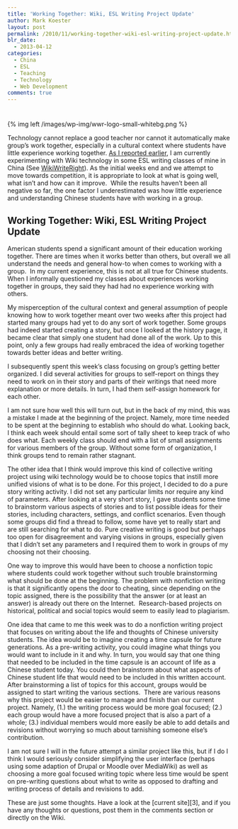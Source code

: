 ```yaml
---
title: 'Working Together: Wiki, ESL Writing Project Update'
author: Mark Koester
layout: post
permalink: /2010/11/working-together-wiki-esl-writing-project-update.html
blr_date:
  - 2013-04-12
categories:
  - China
  - ESL
  - Teaching
  - Technology
  - Web Development
comments: true
---
```

# 

{% img left /images/wp-img/wwr-logo-small-whitebg.png %}

Technology cannot replace a good teacher nor cannot it automatically make group’s work together, especially in a cultural context where students have little experience working together. [As I reported earlier](http://www.markwk.com/2010/10/setting-up-mediawiki-for-an-esl-collaborative-writing-project.html), I am currently experimenting with Wiki technology in some ESL writing classes of mine in China (See [WikiWriteRight](http://www.markwk.com/teaching/wwr/)). As the initial weeks end and we attempt to move towards competition, it is appropriate to look at what is going well, what isn’t and how can it improve.  While the results haven’t been all negative so far, the one factor I underestimated was how little experience and understanding Chinese students have with working in a group.

## Working Together: Wiki, ESL Writing Project Update 

American students spend a significant amount of their education working together. There are times when it works better than others, but overall we all understand the needs and general how-to when comes to working with a group.  In my current experience, this is not at all true for Chinese students. When I informally questioned my classes about experiences working together in groups, they said they had had no experience working with others.

My misperception of the cultural context and general assumption of people knowing how to work together meant over two weeks after this project had started many groups had yet to do any sort of work together. Some groups had indeed started creating a story, but once I looked at the history page, it became clear that simply one student had done all of the work. Up to this point, only a few groups had really embraced the idea of working together towards better ideas and better writing.

I subsequently spent this week’s class focusing on group’s getting better organized. I did several activities for groups to self-report on things they need to work on in their story and parts of their writings that need more explanation or more details. In turn, I had them self-assign homework for each other.

I am not sure how well this will turn out, but in the back of my mind, this was a mistake I made at the beginning of the project. Namely, more time needed to be spent at the beginning to establish who should do what. Looking back, I think each week should entail some sort of tally sheet to keep track of who does what. Each weekly class should end with a list of small assignments for various members of the group. Without some form of organization, I think groups tend to remain rather stagnant.

The other idea that I think would improve this kind of collective writing project using wiki technology would be to choose topics that instill more unified visions of what is to be done. For this project, I decided to do a pure story writing activity. I did not set any particular limits nor require any kind of parameters. After looking at a very short story, I gave students some time to brainstorm various aspects of stories and to list possible ideas for their stories, including characters, settings, and conflict scenarios. Even though some groups did find a thread to follow, some have yet to really start and are still searching for what to do. Pure creative writing is good but perhaps too open for disagreement and varying visions in groups, especially given that I didn’t set any parameters and I required them to work in groups of my choosing not their choosing.

One way to improve this would have been to choose a nonfiction topic where students could work together without such trouble brainstorming what should be done at the beginning. The problem with nonfiction writing is that it significantly opens the door to cheating, since depending on the topic assigned, there is the possibility that the answer (or at least an answer) is already out there on the Internet.  Research-based projects on historical, political and social topics would seem to easily lead to plagiarism.

One idea that came to me this week was to do a nonfiction writing project that focuses on writing about the life and thoughts of Chinese university students. The idea would be to imagine creating a time capsule for future generations. As a pre-writing activity, you could imagine what things you would want to include in it and why. In turn, you would say that one thing that needed to be included in the time capsule is an account of life as a Chinese student today. You could then brainstorm about what aspects of Chinese student life that would need to be included in this written account. After brainstorming a list of topics for this account, groups would be assigned to start writing the various sections.  There are various reasons why this project would be easier to manage and finish than our current project. Namely, (1.) the writing process would be more goal focused; (2.) each group would have a more focused project that is also a part of a whole; (3.) individual members would more easily be able to add details and revisions without worrying so much about tarnishing someone else’s contribution.

I am not sure I will in the future attempt a similar project like this, but if I do I think I would seriously consider simplifying the user interface (perhaps using some adaption of Drupal or Moodle over MediaWiki) as well as choosing a more goal focused writing topic where less time would be spent on pre-writing questions about what to write as opposed to drafting and writing process of details and revisions to add.

These are just some thoughts. Have a look at the [current site][3], and if you have any thoughts or questions, post them in the comments section or directly on the Wiki.

[1]: [http://www.markwk.com/2010/10/setting-up-mediawiki-for-an-esl-collaborative-writing-project.html][2]